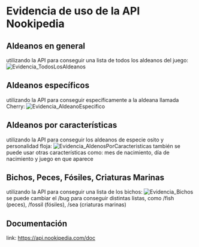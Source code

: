 # Evidencia de uso de la API Nookipedia
## Aldeanos en general
utilizando la API para conseguir una lista de todos los aldeanos del juego:
![Evidencia_TodosLosAldeanos](https://github.com/user-attachments/assets/3bb1d588-4e83-4973-a711-07821d8f1dd5)

## Aldeanos específicos
utilizando la API para conseguir específicamente a la aldeana llamada Cherry:
![Evidencia_AldeanoEspecifico](https://github.com/user-attachments/assets/d39ac226-b135-4cf6-8ceb-fb698c01ecfe)

## Aldeanos por características
utilizando la API para conseguir los aldeanos de especie osito y personalidad floja:
![Evidencia_AldenosPorCaracteristicas](https://github.com/user-attachments/assets/aa69e9a5-c131-4e03-af30-92a6ec3932e3)
también se puede usar otras características como: mes de nacimiento, día de nacimiento y juego en que aparece

## Bichos, Peces, Fósiles, Criaturas Marinas
utilizando la API para conseguir una lista de los bichos:
![Evidencia_Bichos](https://github.com/user-attachments/assets/5432525c-379c-4559-8891-a947d9ce4bc9)
se puede cambiar el /bug para conseguir distintas listas, como /fish (peces), /fossil (fósiles), /sea (criaturas marinas)

## Documentación
link: https://api.nookipedia.com/doc
